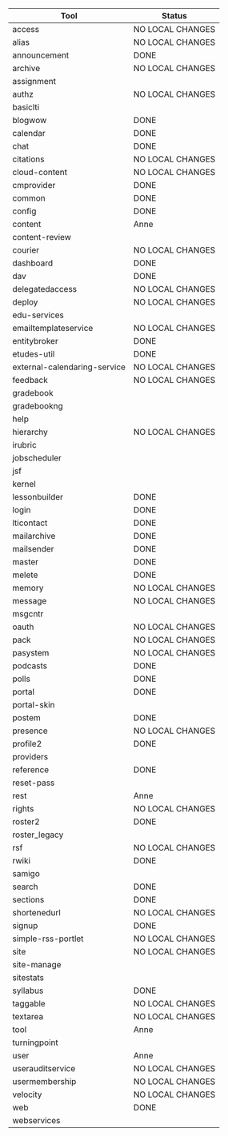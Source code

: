 
| Tool                         | Status           |
| ---------------------------- | ---------------- |
| access                       | NO LOCAL CHANGES |
| alias                        | NO LOCAL CHANGES |
| announcement                 | DONE             |
| archive                      | NO LOCAL CHANGES |
| assignment                   |                  |
| authz                        | NO LOCAL CHANGES |
| basiclti                     |                  |
| blogwow                      | DONE             |
| calendar                     | DONE             |
| chat                         | DONE             |
| citations                    | NO LOCAL CHANGES |
| cloud-content                | NO LOCAL CHANGES |
| cmprovider                   | DONE             |
| common                       | DONE             |
| config                       | DONE             |
| content                      | Anne             |
| content-review               |                  |
| courier                      | NO LOCAL CHANGES |
| dashboard                    | DONE             |
| dav                          | DONE             |
| delegatedaccess              | NO LOCAL CHANGES |
| deploy                       | NO LOCAL CHANGES |
| edu-services                 |                  |
| emailtemplateservice         | NO LOCAL CHANGES |
| entitybroker                 | DONE             |
| etudes-util                  | DONE             |
| external-calendaring-service | NO LOCAL CHANGES |
| feedback                     | NO LOCAL CHANGES |
| gradebook                    |                  |
| gradebookng                  |                  |
| help                         |                  |
| hierarchy                    | NO LOCAL CHANGES |
| irubric                      |                  |
| jobscheduler                 |                  |
| jsf                          |                  |
| kernel                       |                  |
| lessonbuilder                | DONE             |
| login                        | DONE             |
| lticontact                   | DONE             |
| mailarchive                  | DONE             |
| mailsender                   | DONE             |
| master                       | DONE             |
| melete                       | DONE             |
| memory                       | NO LOCAL CHANGES |
| message                      | NO LOCAL CHANGES |
| msgcntr                      |                  |
| oauth                        | NO LOCAL CHANGES |
| pack                         | NO LOCAL CHANGES |
| pasystem                     | NO LOCAL CHANGES |
| podcasts                     | DONE             |
| polls                        | DONE             |
| portal                       | DONE             |
| portal-skin                  |                  |
| postem                       | DONE             |
| presence                     | NO LOCAL CHANGES |
| profile2                     | DONE             |
| providers                    |                  |
| reference                    | DONE             |
| reset-pass                   |                  |
| rest                         | Anne             |
| rights                       | NO LOCAL CHANGES |
| roster2                      | DONE             |
| roster_legacy                |                  |
| rsf                          | NO LOCAL CHANGES |
| rwiki                        | DONE             |
| samigo                       |                  |
| search                       | DONE             |
| sections                     | DONE             |
| shortenedurl                 | NO LOCAL CHANGES |
| signup                       | DONE             |
| simple-rss-portlet           | NO LOCAL CHANGES |
| site                         | NO LOCAL CHANGES |
| site-manage                  |                  |
| sitestats                    |                  |
| syllabus                     | DONE             |
| taggable                     | NO LOCAL CHANGES |
| textarea                     | NO LOCAL CHANGES |
| tool                         | Anne             |
| turningpoint                 |                  |
| user                         | Anne             |
| userauditservice             | NO LOCAL CHANGES |
| usermembership               | NO LOCAL CHANGES |
| velocity                     | NO LOCAL CHANGES |
| web                          | DONE             |
| webservices                  |                  |

